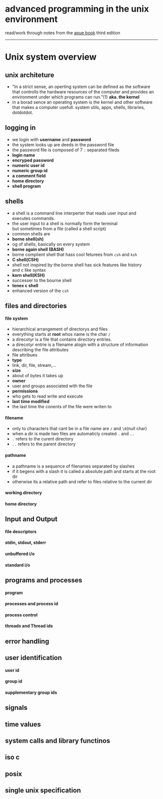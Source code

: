 advanced programming in the unix environment
============================================

read/work through notes from the [apue book](http://www.apuebook.com/apue3e.html) third edition

------

# Unix system overview 

## unix architeture
* "In a strict sense, an operting system can be defined as the software  
that controlls the hardware resources of the computer and provides an  
environment under which programs can run."(1) **aka. the kernel**
* in a borad sence an operating system is the kernel and other software  
that makes a computer usefull. system utils, apps, shells, libraries, dotdotdot.

## logging in
* we login with **username** and **password**
 * the system looks up are deeds in the password file 
 * the password file is composed of 7 `:` separated fileds
  * **login name**
  * **encryped password**
  * **numeric user id**
  * **numeric group id**
  * **a comment field**
  * **home directory**
  * **shell program**

## shells
* a shell is a command line interperter that reads user input and  
executes commands.
* the user input to a shell is normally form the terminal  
but sometimes from a file (called a shell script)
* common shells are 
 * **borne shell(sh)**
  * og of shells, basically on every system
 * **borne again shell (BASH)**
  * borne complient shell that hass cool feturees from `csh`  and `ksh`
 * **C shell(CSH)**
  * shell not inspired by the borne shell has sick features like history  
and c like syntax
 * **korn shell(KSH)**
  * successer to the bourne shell
 * **tenex c shell**
  * enhanced version of the `csh`

## files and directories
#### file system
* hierarchical arrangement of directorys and files
* everything starts at **root** whos name is the char `/`
* a direcotyr is a file that contains directory entries.
 * a direcotyr entrie is a filename alogin with a structure of information  
describing the file attributes
* file attribues
 * **type**
  * link, dir, file, stream,...
 * **size**
  * about of bytes it takes up
 * **owner**
  * user and groups associated with the file
 * **permissions**
  * who gets to read write and execute 
 * **last time modified**
  * the last time the conents of the file were writen to

#### filename
* only to characters that cant be in a file name are `/` and `\0`(null char)
* when a dir is made two files are automaticly created `.` and `..` 
 * `.` refers to the curent directory
 * `..` refers to the parent directory

#### pathname
* a pathname is a sequence of filenames separated by slashes
* if it begens with a slash it is called a absolute path and starts at the root dir
* otherwise its a relative path and refer to files relative to the current dir

#### working directory

#### home directory
## Input and Output
#### file descriptors
#### stdin, stdout, stderr
#### unbuffered i/o
#### standard i/o
## programs and processes
#### program
#### processes and process id
#### process control
#### threads and Thread ids
## error handling
## user identification
#### user id
#### group id
#### supplementary group ids
## signals
## time values
## system calls and library functinos

## iso c
## posix
## single unix specification

